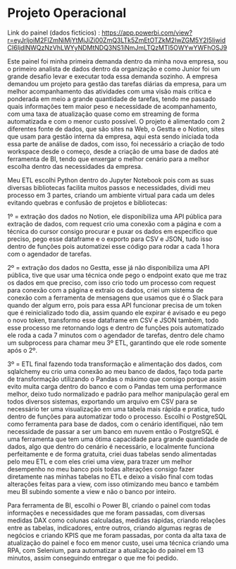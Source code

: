 # Projeto Operacional
Link do painel (dados ficticios) : https://app.powerbi.com/view?r=eyJrIjoiM2FlZmNiMjYtMjJiZi00ZmQ3LTk5ZmEtOTZkM2IwZGM5Y2I5IiwidCI6IjdlNWQzNzVhLWYyNDMtNDQ3NS1iNmJmLTQzMTI5OWYwYWFhOSJ9

Este painel foi minha primeira demanda dentro da minha nova empresa, sou o primeiro analista de dados dentro da organização e como Junior foi um grande desafio levar e executar toda essa demanda sozinho.
A empresa demandou um projeto para gestão das tarefas diárias da empresa, para um melhor acompanhamento das atividades com uma visão mais critica e ponderada em meio a grande quantidade de tarefas, tendo me passado quais informações tem maior peso e necessidade de acompanhamento, com uma taxa de atualização quase como em streaming de forma automatizada e com o menor custo possível.
O projeto é alimentado com 2 diferentes fonte de dados, que são sites na Web, o Gestta e o Notion, sites que usam para gestão interna da empresa, aqui esta sendo iniciada toda essa parte de análise de dados, com isso, foi necessário a criação de todo workspace desde o começo, desde a criação de uma base de dados até ferramenta de BI, tendo que enxergar o melhor cenário para a melhor escolha dentro das necessidades da empresa.

Meu ETL escolhi Python dentro do Jupyter Notebook pois com as suas diversas bibliotecas facilita muitos passos e necessidades, dividi meu processo em 3 partes, criando um ambiente virtual para cada um deles evitando quebras e confusão de projetos e bibliotecas: 

1º = extração dos dados no Notion, ele disponibiliza uma API pública para extração de dados, com request crio uma conexão com a página e com a técnica do cursor consigo procurar e puxar os dados em especifico que preciso, pego esse dataframe e o exporto para CSV e JSON, tudo isso dentro de funções pois automatizei esse código para rodar a cada 1 hora com o agendador de tarefas.

2º = extração dos dados no Gestta, esse já não disponibiliza uma API pública, tive que usar uma técnica onde pego o endpoint exato que me traz os dados em que preciso, com isso crio todo um processo com request para conexão com a página e extraio os dados, criei um sistema de conexão com a ferramenta de mensagens que usamos que é o Slack para quando der algum erro, pois para essa API funcionar precisa de um token que é reinicializado todo dia, assim quando ele expirar é avisado e eu pego o novo token, transformo esse dataframe em CSV e JSON também, todo esse processo me retornando logs e dentro de funções pois automatizado ele roda a cada 7 minutos com o agendador de tarefas, dentro dele chamo um subprocess para chamar meu 3º ETL, garantindo que ele rode somente após o 2º.

3º = ETL final fazendo toda transformação e alimentação dos dados, com sqlalchemy eu crio uma conexão ao meu banco de dados, faço toda parte de transformação utilizando o Pandas o máximo que consigo porque assim evito muita carga dentro do banco e com o Pandas tem uma performance melhor, deixo tudo normalizado e padrão para melhor manipulação geral em todos diversos sistemas, exportando um arquivo em CSV para se necessário ter uma visualização em uma tabela mais rápida e pratica, tudo dentro de funções para automatizar todo o processo. 
Escolhi o PostgreSQL como ferramenta para base de dados, com o cenário identifiquei, não tem necessidade de passar a ser um banco em nuvem então o PostgreSQL é uma ferramenta que tem uma ótima capacidade para grande quantidade de dados, algo que dentro do cenário é necessário, e localmente funciona perfeitamente e de forma gratuita, criei duas tabelas sendo alimentadas pelo meu ETL e com eles criei uma view, para trazer um melhor desempenho no meu banco pois todas alterações consigo fazer diretamente nas minhas tabelas no ETL e deixo a visão final com todas alterações feitas para a view, com isso otimizando meu banco e também meu BI subindo somente a view e não o banco por inteiro.

Para ferramenta de BI, escolhi o Power BI, criando o painel com todas informações e necessidades que me foram passadas, com diversas medidas DAX como colunas calculadas, medidas rápidas, criando relações entre as tabelas, indicadores, entre outros, criando algumas regras de negócios e criando KPIS que me foram passadas, por conta da alta taxa de atualização do painel e foco em menor custo, usei uma técnica criando uma RPA, com Selenium, para automatizar a atualização do painel em 13 minutos, assim conseguindo entregar o que me foi pedido.
